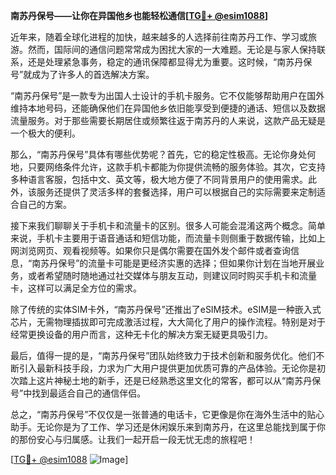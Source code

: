 **南苏丹保号——让你在异国他乡也能轻松通信[[TG💪+ @esim1088](https://t.me/s/esim1088)]**

近年来，随着全球化进程的加快，越来越多的人选择前往南苏丹工作、学习或旅游。然而，国际间的通信问题常常成为困扰大家的一大难题。无论是与家人保持联系，还是处理紧急事务，稳定的通讯保障都显得尤为重要。这时候，“南苏丹保号”就成为了许多人的首选解决方案。

“南苏丹保号”是一款专为出国人士设计的手机卡服务。它不仅能够帮助用户在国外维持本地号码，还能确保他们在异国他乡依旧能享受到便捷的通话、短信以及数据流量服务。对于那些需要长期居住或频繁往返于南苏丹的人来说，这款产品无疑是一个极大的便利。

那么，“南苏丹保号”具体有哪些优势呢？首先，它的稳定性极高。无论你身处何地，只要网络条件允许，这款手机卡都能为你提供流畅的服务体验。其次，它支持多种语言客服，包括中文、英文等，极大地方便了不同背景用户的使用需求。此外，该服务还提供了灵活多样的套餐选择，用户可以根据自己的实际需要来定制适合自己的方案。

接下来我们聊聊关于手机卡和流量卡的区别。很多人可能会混淆这两个概念。简单来说，手机卡主要用于语音通话和短信功能，而流量卡则侧重于数据传输，比如上网浏览网页、观看视频等。如果你只是偶尔需要在国外发个邮件或者查询信息，“南苏丹保号”的流量卡可能是更经济实惠的选择；但如果你计划在当地开展业务，或者希望随时随地通过社交媒体与朋友互动，则建议同时购买手机卡和流量卡，这样可以满足全方位的需求。

除了传统的实体SIM卡外，“南苏丹保号”还推出了eSIM技术。eSIM是一种嵌入式芯片，无需物理插拔即可完成激活过程，大大简化了用户的操作流程。特别是对于经常更换设备的用户而言，这种无卡化的解决方案无疑更具吸引力。

最后，值得一提的是，“南苏丹保号”团队始终致力于技术创新和服务优化。他们不断引入最新科技手段，力求为广大用户提供更加优质可靠的产品体验。无论你是初次踏上这片神秘土地的新手，还是已经熟悉这里文化的常客，都可以从“南苏丹保号”中找到最适合自己的通信伴侣。

总之，“南苏丹保号”不仅仅是一张普通的电话卡，它更像是你在海外生活中的贴心助手。无论你是为了工作、学习还是休闲娱乐来到南苏丹，在这里总能找到属于你的那份安心与归属感。让我们一起开启一段无忧无虑的旅程吧！

[[TG💪+ @esim1088](https://t.me/s/esim1088) ![Image](https://i.postimg.cc/4NQfJmqS/Snipaste-2025-05-13-00-14-12.png)]